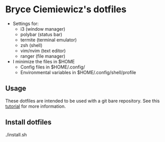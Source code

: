 # Bryce Ciemiewicz's dotfiles 

- Settings for:
	- i3 (window manager)
	- polybar (status bar)
	- termite (terminal emulator)
	- zsh (shell)
	- vim/nvim (text editor)
	- ranger (file manager)
- I minimize the files in $HOME
	- Config files in $HOME/.config/
	- Environmental variables in $HOME/.config/shell/profile

## Usage
These dotfiles are intended to be used with a git bare repository. See this [tutorial](https://www.atlassian.com/git/tutorials/dotfiles) for more information.

## Install dotfiles

./install.sh
